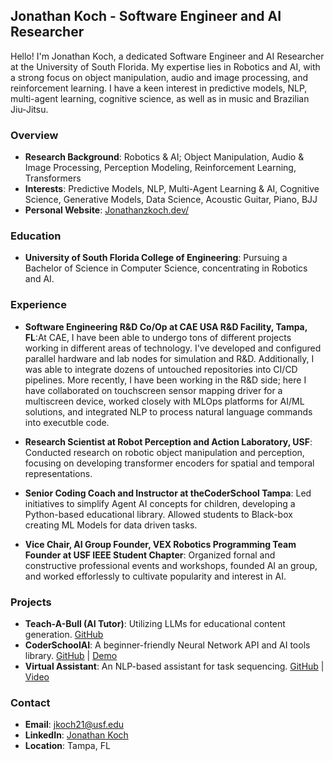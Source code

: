 ## Jonathan Koch - Software Engineer and AI Researcher

Hello! I'm Jonathan Koch, a dedicated Software Engineer and AI Researcher at the University of South Florida. My expertise lies in Robotics and AI, with a strong focus on object manipulation, audio and image processing, and reinforcement learning. I have a keen interest in predictive models, NLP, multi-agent learning, cognitive science, as well as in music and Brazilian Jiu-Jitsu.

### Overview
- **Research Background**: Robotics & AI; Object Manipulation, Audio & Image Processing, Perception Modeling, Reinforcement Learning, Transformers
- **Interests**: Predictive Models, NLP, Multi-Agent Learning & AI, Cognitive Science, Generative Models, Data Science, Acoustic Guitar, Piano, BJJ
- **Personal Website**: [Jonathanzkoch.dev/](https://jonathanzkoch.dev/home)

### Education
- **University of South Florida College of Engineering**: Pursuing a Bachelor of Science in Computer Science, concentrating in Robotics and AI.

### Experience
- **Software Engineering R&D Co/Op at CAE USA R&D Facility, Tampa, FL**:At CAE, I have been able to undergo tons of different projects working in different areas of technology. I've developed and configured parallel hardware and lab nodes for simulation and R&D. Additionally, I was able to integrate dozens of untouched repositories into CI/CD pipelines. More recently, I have been working in the R&D side; here I have collaborated on touchscreen sensor mapping driver for a multiscreen device, worked closely with MLOps platforms for AI/ML solutions, and integrated NLP to process natural language commands into executble code.
   
- **Research Scientist at Robot Perception and Action Laboratory, USF**: Conducted research on robotic object manipulation and perception, focusing on developing transformer encoders for spatial and temporal representations.

- **Senior Coding Coach and Instructor at theCoderSchool Tampa**: Led initiatives to simplify Agent AI concepts for children, developing a Python-based educational library. Allowed students to Black-box creating ML Models for data driven tasks.

- **Vice Chair, AI Group Founder, VEX Robotics Programming Team Founder at USF IEEE Student Chapter**: Organized fornal and constructive professional events and workshops, founded AI an group, and worked efforlessly to cultivate popularity and interest in AI.

### Projects
- **Teach-A-Bull (AI Tutor)**: Utilizing LLMs for educational content generation. [GitHub](https://github.com/USF-IEEE/AITutor-Backend/blob/main/README.md)
- **CoderSchoolAI**: A beginner-friendly Neural Network API and AI tools library. [GitHub](https://github.com/theCoderSchoolTampa/CoderSchoolAI/blob/master/README.md) | [Demo](https://youtu.be/_cpspql8Chw?si=IlI8mxfdjF8rDdph)
- **Virtual Assistant**: An NLP-based assistant for task sequencing. [GitHub](https://github.com/Johnnykoch02/VirtualAssistant/blob/main/README.md) | [Video](https://www.instagram.com/reel/CdJ00oyvc0V/)

### Contact
- **Email**: jkoch21@usf.edu
- **LinkedIn**: [Jonathan Koch](https://jonathanzkoch.dev/home)
- **Location**: Tampa, FL
